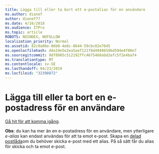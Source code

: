 ```yaml
---
title: Lägga till eller ta bort ett e-postalias för en användare
ms.author: dianef
author: dianef77
ms.date: 4/16/2018
ms.audience: ITPro
ms.topic: article
ROBOTS: NOINDEX, NOFOLLOW
localization_priority: Normal
ms.assetid: 82c0a06e-86b0-4e8c-8644-59cbc02e7645
ms.openlocfilehash: dda19e5e2ea5aef121f8d4949659bd594e4f00e7
ms.sourcegitcommit: 9d78905c512192ffc4675468abd2efc5f2e4baf4
ms.translationtype: MT
ms.contentlocale: sv-SE
ms.lasthandoff: 04/23/2019
ms.locfileid: "32398872"
---
```

# <a name="add-or-remove-an-email-address-for-a-user"></a>Lägga till eller ta bort en e-postadress för en användare

[Gå hit för att komma igång](https://portal.office.com/AdminPortal/Home#/AssistedGuide/addemailoptions).
    
 **Obs**: du kan ha mer än en e-postadress för en användare, men ytterligare *e-alias* kan endast användas för att ta emot e-post. Skapa en [delad postlåda](https://support.office.com/article/871a246d-3acd-4bba-948e-5de8be0544c9)om du behöver skicka e-post med ett alias. På så sätt får du alias för skicka och ta emot e-post. 
  

